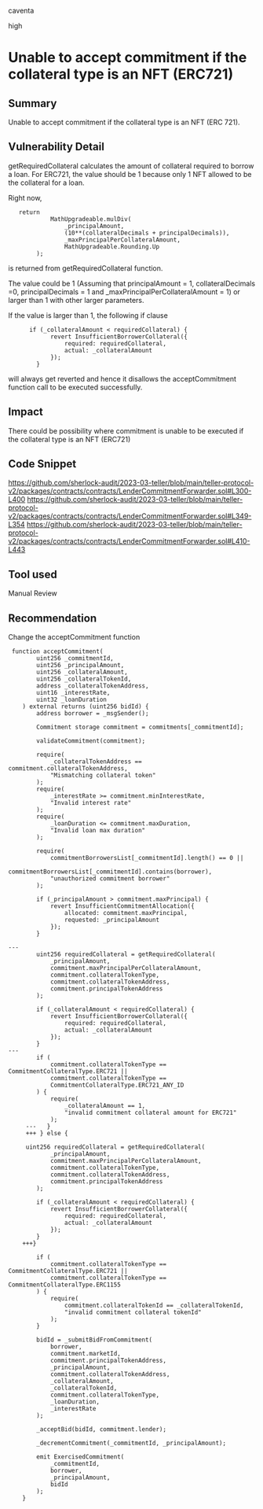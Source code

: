 caventa

high

# Unable to accept commitment if the collateral type is an NFT (ERC721)

## Summary
Unable to accept commitment if the collateral type is an NFT (ERC 721).

## Vulnerability Detail
getRequiredCollateral calculates the amount of collateral required to borrow a loan. For ERC721, the value should be 1 because only 1 NFT allowed to be the collateral for a loan.

Right now, 

```solidity
   return
            MathUpgradeable.mulDiv(
                _principalAmount,
                (10**(collateralDecimals + principalDecimals)),
                _maxPrincipalPerCollateralAmount,
                MathUpgradeable.Rounding.Up
        );
```

 is returned from getRequiredCollateral function. 
 
 The value could be 1 (Assuming that principalAmount = 1, collateralDecimals =0,  principalDecimals = 1 and _maxPrincipalPerCollateralAmount = 1) or larger than 1 with other larger parameters.
 
 If the value is larger than 1,  the following if clause
 
```solidity
      if (_collateralAmount < requiredCollateral) {
            revert InsufficientBorrowerCollateral({
                required: requiredCollateral,
                actual: _collateralAmount
            });
        }
```
 
will always get reverted and hence it disallows the acceptCommitment function call to be executed successfully.
 
## Impact
There could be possibility where commitment is unable to be executed if the collateral type is an NFT (ERC721)

## Code Snippet
https://github.com/sherlock-audit/2023-03-teller/blob/main/teller-protocol-v2/packages/contracts/contracts/LenderCommitmentForwarder.sol#L300-L400
https://github.com/sherlock-audit/2023-03-teller/blob/main/teller-protocol-v2/packages/contracts/contracts/LenderCommitmentForwarder.sol#L349-L354
https://github.com/sherlock-audit/2023-03-teller/blob/main/teller-protocol-v2/packages/contracts/contracts/LenderCommitmentForwarder.sol#L410-L443

## Tool used
Manual Review

## Recommendation
Change the acceptCommitment function

```solidity
 function acceptCommitment(
        uint256 _commitmentId,
        uint256 _principalAmount,
        uint256 _collateralAmount,
        uint256 _collateralTokenId,
        address _collateralTokenAddress,
        uint16 _interestRate,
        uint32 _loanDuration
    ) external returns (uint256 bidId) {
        address borrower = _msgSender();

        Commitment storage commitment = commitments[_commitmentId];

        validateCommitment(commitment);

        require(
            _collateralTokenAddress == commitment.collateralTokenAddress,
            "Mismatching collateral token"
        );
        require(
            _interestRate >= commitment.minInterestRate,
            "Invalid interest rate"
        );
        require(
            _loanDuration <= commitment.maxDuration,
            "Invalid loan max duration"
        );

        require(
            commitmentBorrowersList[_commitmentId].length() == 0 ||
                commitmentBorrowersList[_commitmentId].contains(borrower),
            "unauthorized commitment borrower"
        );

        if (_principalAmount > commitment.maxPrincipal) {
            revert InsufficientCommitmentAllocation({
                allocated: commitment.maxPrincipal,
                requested: _principalAmount
            });
        }

---
        uint256 requiredCollateral = getRequiredCollateral(
            _principalAmount,
            commitment.maxPrincipalPerCollateralAmount,
            commitment.collateralTokenType,
            commitment.collateralTokenAddress,
            commitment.principalTokenAddress
        );

        if (_collateralAmount < requiredCollateral) {
            revert InsufficientBorrowerCollateral({
                required: requiredCollateral,
                actual: _collateralAmount
            });
        }
---
        if (
            commitment.collateralTokenType == CommitmentCollateralType.ERC721 ||
            commitment.collateralTokenType ==
            CommitmentCollateralType.ERC721_ANY_ID
        ) {
            require(
                _collateralAmount == 1,
                "invalid commitment collateral amount for ERC721"
            );
     ---   }
     +++ } else {
     
     uint256 requiredCollateral = getRequiredCollateral(
            _principalAmount,
            commitment.maxPrincipalPerCollateralAmount,
            commitment.collateralTokenType,
            commitment.collateralTokenAddress,
            commitment.principalTokenAddress
        );

        if (_collateralAmount < requiredCollateral) {
            revert InsufficientBorrowerCollateral({
                required: requiredCollateral,
                actual: _collateralAmount
            });
        }
    +++}
           
        if (
            commitment.collateralTokenType == CommitmentCollateralType.ERC721 ||
            commitment.collateralTokenType == CommitmentCollateralType.ERC1155
        ) {
            require(
                commitment.collateralTokenId == _collateralTokenId,
                "invalid commitment collateral tokenId"
            );
        }

        bidId = _submitBidFromCommitment(
            borrower,
            commitment.marketId,
            commitment.principalTokenAddress,
            _principalAmount,
            commitment.collateralTokenAddress,
            _collateralAmount,
            _collateralTokenId,
            commitment.collateralTokenType,
            _loanDuration,
            _interestRate
        );

        _acceptBid(bidId, commitment.lender);

        _decrementCommitment(_commitmentId, _principalAmount);

        emit ExercisedCommitment(
            _commitmentId,
            borrower,
            _principalAmount,
            bidId
        );
    }
```
